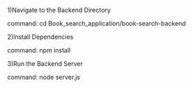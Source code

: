 1)Navigate to the Backend Directory 
        
  command: cd Book_search_application/book-search-backend

2)Install Dependencies 

  command: npm install

3)Run the Backend Server 
        
  command: node server.js

